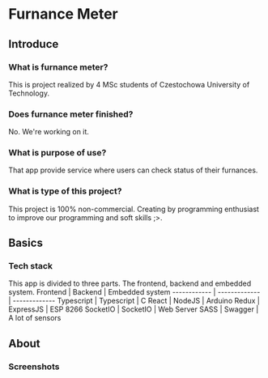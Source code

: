 # Furnance Meter
## Introduce
### What is furnance meter?
This is project realized by 4 MSc students of Czestochowa University of Technology.
### Does furnance meter finished?
No. We're working on it. 
### What is purpose of use?
That app provide service where users can check status of their furnances.
### What is type of this project?
This project is 100% non-commercial. Creating by programming enthusiast to improve our programming and soft skills ;>.

## Basics
### Tech stack
This app is divided to three parts. The frontend, backend and embedded system.
Frontend | Backend | Embedded system
------------ | ------------- | -------------
Typescript | Typescript | C
React | NodeJS | Arduino
Redux | ExpressJS | ESP 8266
SocketIO | SocketIO | Web Server
SASS | Swagger | A lot of sensors  

## About
### Screenshots
